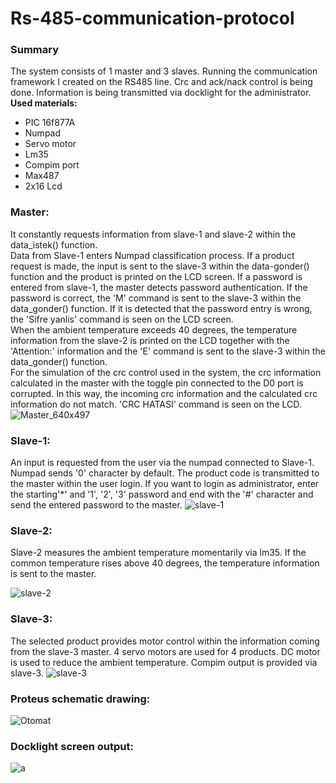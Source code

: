 # Rs-485-communication-protocol
### Summary
The system consists of 1 master and 3 slaves. Running the communication framework I created on the RS485 line. Crc and ack/nack control is being done. Information is being transmitted via docklight for the administrator.<br/> 
**Used materials:**
* PIC 16f877A
* Numpad
* Servo motor
* Lm35
* Compim port
* Max487
* 2x16 Lcd
### Master:
  It constantly requests information from slave-1 and slave-2 within the data_istek() function. <br/> Data from Slave-1 enters Numpad classification process. If a product request is made, the input is sent to the slave-3 within the data-gonder() function and the product is printed on the LCD screen. If a password is entered from slave-1, the master detects password authentication. If the password is correct, the 'M' command is sent to the slave-3 within the data_gonder() function. If it is detected that the password entry is wrong, the 'Sifre yanlis' command is seen on the LCD screen. <br/>
  When the ambient temperature exceeds 40 degrees, the temperature information from the slave-2 is printed on the LCD together with the 'Attention:' information and the 'E' command is sent to the slave-3 within the data_gonder() function. <br/>
  For the simulation of the crc control used in the system, the crc information calculated in the master with the toggle pin connected to the D0 port is corrupted. In this way, the incoming crc information and the calculated crc information do not match. 'CRC HATASI' command is seen on the LCD.   
![Master_640x497](https://user-images.githubusercontent.com/62069736/120207285-e9b56800-c234-11eb-9a9c-fdfc29cc507c.jpg)
### Slave-1: <br/>
An input is requested from the user via the numpad connected to Slave-1. Numpad sends '0' character by default. The product code is transmitted to the master within the user login. If you want to login as administrator, enter   the starting'*' and '1', '2', '3' password and end with the '#' character and send the entered password to the master. 
![slave-1](https://user-images.githubusercontent.com/62069736/120206908-70b61080-c234-11eb-8c40-a8486c418038.PNG)
### Slave-2: <br/>
Slave-2 measures the ambient temperature momentarily via lm35. If the common temperature rises above 40 degrees, the temperature information is sent to the master. 

![slave-2](https://user-images.githubusercontent.com/62069736/120208075-cccd6480-c235-11eb-8e2f-53df6ef0d250.PNG)
### Slave-3: <br/>
The selected product provides motor control within the information coming from the slave-3 master. 4 servo motors are used for 4 products. DC motor is used to reduce the ambient temperature. Compim output is provided via slave-3. 
![slave-3](https://user-images.githubusercontent.com/62069736/120207411-0d78ae00-c235-11eb-9dbe-510ee76bf351.PNG)
### Proteus schematic drawing:  <br/>
![Otomat](https://user-images.githubusercontent.com/62069736/120207788-84ae4200-c235-11eb-8dd8-b8f2ec801f51.png)
### Docklight screen output: <br/>
![a](https://user-images.githubusercontent.com/62069736/120208492-35b4dc80-c236-11eb-8f8e-1cbe7f12e4b9.png)
